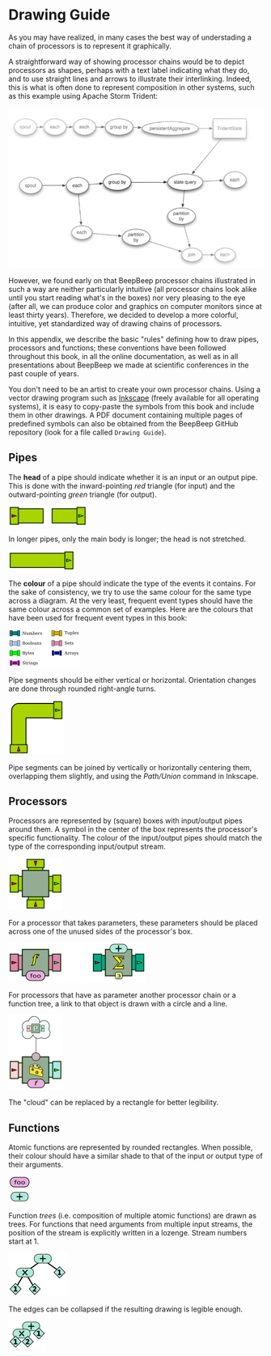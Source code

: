 Drawing Guide
=============

As you may have realized, in many cases the best way of understading a chain of processors is to represent it graphically.

A straightforward way of showing processor chains would be to depict processors as shapes, perhaps with a text label indicating what they do, and to use straight lines and arrows to illustrate their interlinking. Indeed, this is what is often done to represent composition in other systems, such as this example using Apache Storm Trident:

![The composition of "spouts" and "bolts" in Apache Storm Trident.](Trident.png)

However, we found early on that BeepBeep processor chains illustrated in such a way are neither particularly intuitive (all processor chains look alike until you start reading what's in the boxes) nor very pleasing to the eye (after all, we can produce color and graphics on computer monitors since at least thirty years). Therefore, we decided to develop a more colorful, intuitive, yet standardized way of drawing chains of processors.

In this appendix, we describe the basic "rules" defining how to draw pipes, processors and functions; these conventions have been followed throughout this book, in all the online documentation, as well as in all presentations about BeepBeep we made at scientific conferences in the past couple of years.

You don't need to be an artist to create your own processor chains. Using a vector drawing program such as [Inkscape](https://inkscape.org) (freely available for all operating systems), it is easy to copy-paste the symbols from this book and include them in other drawings. A PDF document containing multiple pages of predefined symbols can also be obtained from the BeepBeep GitHub repository (look for a file called `Drawing Guide`).

## Pipes

The **head** of a pipe should indicate whether it is an input or an output pipe. This is done with the inward-pointing *red* triangle (for input) and the outward-pointing *green* triangle (for output).

![Input and output pipes.](Pipes.png)

In longer pipes, only the main body is longer; the head is not stretched.

![A longer pipe.](PipesLong.png)

The <!--\index{pipe!colour coding} \textbf{colour}-->**colour**<!--/i--> of a pipe should indicate the type of the events it contains. For the sake of consistency, we try to use the same colour for the same type across a diagram. At the very least, frequent event types should have the same colour across a common set of examples. Here are the colours that have been used for frequent event types in this book:

![Colour coding for pipes](Colors.png)

Pipe segments should be either
vertical or  horizontal. Orientation
changes are done through
rounded right-angle turns.

![A pipe turing at a 90-degree angle.](Corner.png)

Pipe segments can be joined by vertically or horizontally centering them, overlapping them slightly, and using the *Path/Union* command in Inkscape.

## Processors

Processors are represented by (square) boxes with input/output pipes around them. A symbol in the center of the box represents the processor's specific functionality. The colour of the input/output pipes should match the type of the corresponding input/output stream.

![A generic processor box.](Processor.png)

For a processor that takes parameters, these parameters should be placed across one of the unused sides of the processor's box.

![Processors taking parameters.](ProcessorParams.png)

For processors that have as parameter another processor chain or a function tree, a link to that object is drawn with a circle and a line.

![Processor taking another processor as a parameter.](ProcessorProc.png)

The "cloud" can be replaced by a rectangle for better legibility.

## Functions

Atomic functions are represented by rounded rectangles. When possible, their colour should have a similar shade to that of the input or output type of their arguments.

![Functions.](Functions.png)

Function *trees* (i.e. composition of multiple atomic functions) are drawn as trees. For functions that need arguments from multiple input streams, the position of the stream is explicitly written in a lozenge. Stream numbers start at 1.

![A function tree.](FunctionTree.png)

The edges can be collapsed if the resulting drawing is legible enough.

![A collapsed function tree.](FunctionTreeCollapsed.png)

<!-- :wrap=soft: -->